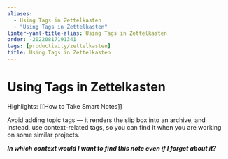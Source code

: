 ```yaml
---
aliases:
  - Using Tags in Zettelkasten
  - "Using Tags in Zettelkasten"
linter-yaml-title-alias: Using Tags in Zettelkasten
order: -20220817191341
tags: [productivity/zettelkasten]
title: Using Tags in Zettelkasten
---
```


# Using Tags in Zettelkasten

Highlights: [[How to Take Smart Notes]]

Avoid adding topic tags — it renders the slip box into an archive, and instead, use context-related tags, so you can find it when you are working on some similar projects.

***In which context would I want to find this note even if I forget about it?***

